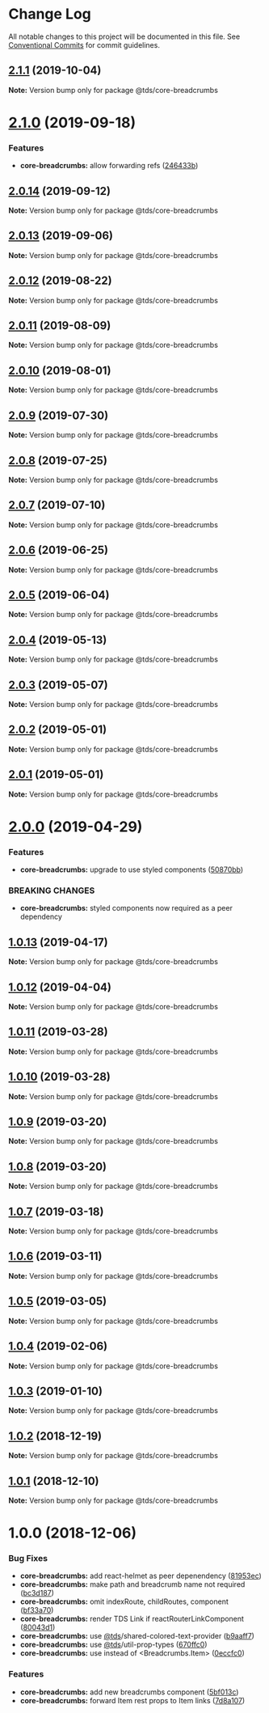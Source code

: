 # Change Log

All notable changes to this project will be documented in this file.
See [Conventional Commits](https://conventionalcommits.org) for commit guidelines.

## [2.1.1](https://github.com/telusdigital/tds-core/compare/@tds/core-breadcrumbs@2.1.0...@tds/core-breadcrumbs@2.1.1) (2019-10-04)

**Note:** Version bump only for package @tds/core-breadcrumbs





# [2.1.0](https://github.com/telusdigital/tds-core/compare/@tds/core-breadcrumbs@2.0.14...@tds/core-breadcrumbs@2.1.0) (2019-09-18)


### Features

* **core-breadcrumbs:** allow forwarding refs ([246433b](https://github.com/telusdigital/tds-core/commit/246433b))





## [2.0.14](https://github.com/telusdigital/tds-core/compare/@tds/core-breadcrumbs@2.0.13...@tds/core-breadcrumbs@2.0.14) (2019-09-12)

**Note:** Version bump only for package @tds/core-breadcrumbs





## [2.0.13](https://github.com/telusdigital/tds-core/compare/@tds/core-breadcrumbs@2.0.12...@tds/core-breadcrumbs@2.0.13) (2019-09-06)

**Note:** Version bump only for package @tds/core-breadcrumbs





## [2.0.12](https://github.com/telusdigital/tds-core/compare/@tds/core-breadcrumbs@2.0.11...@tds/core-breadcrumbs@2.0.12) (2019-08-22)

**Note:** Version bump only for package @tds/core-breadcrumbs





## [2.0.11](https://github.com/telusdigital/tds-core/compare/@tds/core-breadcrumbs@2.0.10...@tds/core-breadcrumbs@2.0.11) (2019-08-09)

**Note:** Version bump only for package @tds/core-breadcrumbs





## [2.0.10](https://github.com/telusdigital/tds-core/compare/@tds/core-breadcrumbs@2.0.9...@tds/core-breadcrumbs@2.0.10) (2019-08-01)

**Note:** Version bump only for package @tds/core-breadcrumbs





## [2.0.9](https://github.com/telusdigital/tds-core/compare/@tds/core-breadcrumbs@2.0.8...@tds/core-breadcrumbs@2.0.9) (2019-07-30)

**Note:** Version bump only for package @tds/core-breadcrumbs





## [2.0.8](https://github.com/telusdigital/tds-core/compare/@tds/core-breadcrumbs@2.0.7...@tds/core-breadcrumbs@2.0.8) (2019-07-25)

**Note:** Version bump only for package @tds/core-breadcrumbs





## [2.0.7](https://github.com/telusdigital/tds-core/compare/@tds/core-breadcrumbs@2.0.6...@tds/core-breadcrumbs@2.0.7) (2019-07-10)

**Note:** Version bump only for package @tds/core-breadcrumbs





## [2.0.6](https://github.com/telusdigital/tds-core/compare/@tds/core-breadcrumbs@2.0.5...@tds/core-breadcrumbs@2.0.6) (2019-06-25)

**Note:** Version bump only for package @tds/core-breadcrumbs





## [2.0.5](https://github.com/telusdigital/tds-core/compare/@tds/core-breadcrumbs@2.0.4...@tds/core-breadcrumbs@2.0.5) (2019-06-04)

**Note:** Version bump only for package @tds/core-breadcrumbs

## [2.0.4](https://github.com/telusdigital/tds-core/compare/@tds/core-breadcrumbs@2.0.3...@tds/core-breadcrumbs@2.0.4) (2019-05-13)

**Note:** Version bump only for package @tds/core-breadcrumbs

## [2.0.3](https://github.com/telusdigital/tds-core/compare/@tds/core-breadcrumbs@2.0.2...@tds/core-breadcrumbs@2.0.3) (2019-05-07)

**Note:** Version bump only for package @tds/core-breadcrumbs

## [2.0.2](https://github.com/telusdigital/tds-core/compare/@tds/core-breadcrumbs@2.0.1...@tds/core-breadcrumbs@2.0.2) (2019-05-01)

**Note:** Version bump only for package @tds/core-breadcrumbs

## [2.0.1](https://github.com/telusdigital/tds-core/compare/@tds/core-breadcrumbs@2.0.0...@tds/core-breadcrumbs@2.0.1) (2019-05-01)

**Note:** Version bump only for package @tds/core-breadcrumbs

# [2.0.0](https://github.com/telusdigital/tds-core/compare/@tds/core-breadcrumbs@1.0.13...@tds/core-breadcrumbs@2.0.0) (2019-04-29)

### Features

- **core-breadcrumbs:** upgrade to use styled components ([50870bb](https://github.com/telusdigital/tds-core/commit/50870bb))

### BREAKING CHANGES

- **core-breadcrumbs:** styled components now required as a peer dependency

## [1.0.13](https://github.com/telusdigital/tds-core/compare/@tds/core-breadcrumbs@1.0.12...@tds/core-breadcrumbs@1.0.13) (2019-04-17)

**Note:** Version bump only for package @tds/core-breadcrumbs

## [1.0.12](https://github.com/telusdigital/tds-core/compare/@tds/core-breadcrumbs@1.0.11...@tds/core-breadcrumbs@1.0.12) (2019-04-04)

**Note:** Version bump only for package @tds/core-breadcrumbs

## [1.0.11](https://github.com/telusdigital/tds-core/compare/@tds/core-breadcrumbs@1.0.10...@tds/core-breadcrumbs@1.0.11) (2019-03-28)

**Note:** Version bump only for package @tds/core-breadcrumbs

## [1.0.10](https://github.com/telusdigital/tds-core/compare/@tds/core-breadcrumbs@1.0.9...@tds/core-breadcrumbs@1.0.10) (2019-03-28)

**Note:** Version bump only for package @tds/core-breadcrumbs

## [1.0.9](https://github.com/telusdigital/tds-core/compare/@tds/core-breadcrumbs@1.0.8...@tds/core-breadcrumbs@1.0.9) (2019-03-20)

**Note:** Version bump only for package @tds/core-breadcrumbs

## [1.0.8](https://github.com/telusdigital/tds-core/compare/@tds/core-breadcrumbs@1.0.7...@tds/core-breadcrumbs@1.0.8) (2019-03-20)

**Note:** Version bump only for package @tds/core-breadcrumbs

## [1.0.7](https://github.com/telusdigital/tds-core/compare/@tds/core-breadcrumbs@1.0.6...@tds/core-breadcrumbs@1.0.7) (2019-03-18)

**Note:** Version bump only for package @tds/core-breadcrumbs

## [1.0.6](https://github.com/telusdigital/tds-core/compare/@tds/core-breadcrumbs@1.0.5...@tds/core-breadcrumbs@1.0.6) (2019-03-11)

**Note:** Version bump only for package @tds/core-breadcrumbs

## [1.0.5](https://github.com/telusdigital/tds-core/compare/@tds/core-breadcrumbs@1.0.4...@tds/core-breadcrumbs@1.0.5) (2019-03-05)

**Note:** Version bump only for package @tds/core-breadcrumbs

## [1.0.4](https://github.com/telusdigital/tds-core/compare/@tds/core-breadcrumbs@1.0.3...@tds/core-breadcrumbs@1.0.4) (2019-02-06)

**Note:** Version bump only for package @tds/core-breadcrumbs

## [1.0.3](https://github.com/telusdigital/tds-core/compare/@tds/core-breadcrumbs@1.0.2...@tds/core-breadcrumbs@1.0.3) (2019-01-10)

**Note:** Version bump only for package @tds/core-breadcrumbs

<a name="1.0.2"></a>

## [1.0.2](https://github.com/telusdigital/tds-core/compare/@tds/core-breadcrumbs@1.0.1...@tds/core-breadcrumbs@1.0.2) (2018-12-19)

**Note:** Version bump only for package @tds/core-breadcrumbs

<a name="1.0.1"></a>

## [1.0.1](https://github.com/telusdigital/tds-core/compare/@tds/core-breadcrumbs@1.0.0...@tds/core-breadcrumbs@1.0.1) (2018-12-10)

**Note:** Version bump only for package @tds/core-breadcrumbs

<a name="1.0.0"></a>

# 1.0.0 (2018-12-06)

### Bug Fixes

- **core-breadcrumbs:** add react-helmet as peer depenendency ([81953ec](https://github.com/telusdigital/tds-core/commit/81953ec))
- **core-breadcrumbs:** make path and breadcrumb name not required ([bc3d187](https://github.com/telusdigital/tds-core/commit/bc3d187))
- **core-breadcrumbs:** omit indexRoute, childRoutes, component ([bf33a70](https://github.com/telusdigital/tds-core/commit/bf33a70))
- **core-breadcrumbs:** render TDS Link if reactRouterLinkComponent ([80043d1](https://github.com/telusdigital/tds-core/commit/80043d1))
- **core-breadcrumbs:** use [@tds](https://github.com/tds)/shared-colored-text-provider ([b9aaff7](https://github.com/telusdigital/tds-core/commit/b9aaff7))
- **core-breadcrumbs:** use [@tds](https://github.com/tds)/util-prop-types ([670ffc0](https://github.com/telusdigital/tds-core/commit/670ffc0))
- **core-breadcrumbs:** use <Item> instead of <Breadcrumbs.Item> ([0eccfc0](https://github.com/telusdigital/tds-core/commit/0eccfc0))

### Features

- **core-breadcrumbs:** add new breadcrumbs component ([5bf013c](https://github.com/telusdigital/tds-core/commit/5bf013c))
- **core-breadcrumbs:** forward Item rest props to Item links ([7d8a107](https://github.com/telusdigital/tds-core/commit/7d8a107))
